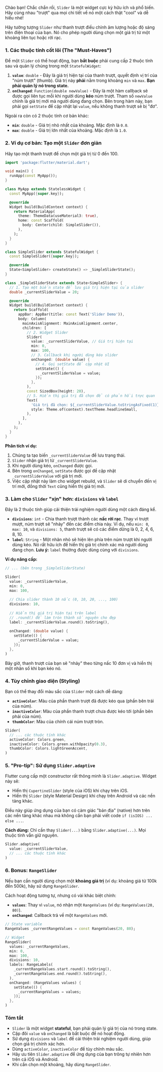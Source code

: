 Chào bạn! Chắc chắn rồi, `Slider` là một widget cực kỳ hữu ích và phổ biến. Hãy cùng nhau "trượt" qua mọi chi tiết về nó một cách thật "cool" và dễ hiểu nhé!

Hãy tưởng tượng `Slider` như thanh trượt điều chỉnh âm lượng hoặc độ sáng trên điện thoại của bạn. Nó cho phép người dùng chọn một giá trị từ một khoảng liên tục hoặc rời rạc.

### 1. Các thuộc tính cốt lõi (The "Must-Haves")

Để một `Slider` có thể hoạt động, bạn **bắt buộc** phải cung cấp 2 thuộc tính sau và quản lý chúng trong một `StatefulWidget`:

1.  **`value`**: `double` - Đây là giá trị hiện tại của thanh trượt, quyết định vị trí của "núm trượt" (thumb). Giá trị này **phải** nằm trong khoảng `min` và `max`. **Bạn phải quản lý nó trong state.**
2.  **`onChanged`**: `Function(double newValue)` - Đây là một hàm callback sẽ được gọi liên tục mỗi khi người dùng **kéo** núm trượt. Tham số `newValue` chính là giá trị mới mà người dùng đang chọn. Bên trong hàm này, bạn phải gọi `setState` để cập nhật lại `value`, nếu không thanh trượt sẽ bị "đơ".

Ngoài ra còn có 2 thuộc tính cơ bản khác:
*   **`min`**: `double` - Giá trị nhỏ nhất của khoảng. Mặc định là `0.0`.
*   **`max`**: `double` - Giá trị lớn nhất của khoảng. Mặc định là `1.0`.

### 2. Ví dụ cơ bản: Tạo một `Slider` đơn giản

Hãy tạo một thanh trượt để chọn một giá trị từ 0 đến 100.

```dart
import 'package:flutter/material.dart';

void main() {
  runApp(const MyApp());
}

class MyApp extends StatelessWidget {
  const MyApp({super.key});

  @override
  Widget build(BuildContext context) {
    return MaterialApp(
      theme: ThemeData(useMaterial3: true),
      home: const Scaffold(
        body: Center(child: SimpleSlider()),
      ),
    );
  }
}

class SimpleSlider extends StatefulWidget {
  const SimpleSlider({super.key});

  @override
  State<SimpleSlider> createState() => _SimpleSliderState();
}

class _SimpleSliderState extends State<SimpleSlider> {
  // 1. Tạo một biến state để lưu giá trị hiện tại của slider
  double _currentSliderValue = 20;

  @override
  Widget build(BuildContext context) {
    return Scaffold(
      appBar: AppBar(title: const Text('Slider Demo')),
      body: Column(
        mainAxisAlignment: MainAxisAlignment.center,
        children: [
          // 2. Widget Slider
          Slider(
            value: _currentSliderValue, // Giá trị hiện tại
            min: 0,
            max: 100,
            // 3. Callback khi người dùng kéo slider
            onChanged: (double value) {
              // 4. Gọi setState để cập nhật UI
              setState(() {
                _currentSliderValue = value;
              });
            },
          ),
          const SizedBox(height: 20),
          // 5. Hiển thị giá trị đã chọn để có phản hồi trực quan
          Text(
            'Giá trị đã chọn: ${_currentSliderValue.toStringAsFixed(1)}',
            style: Theme.of(context).textTheme.headlineSmall,
          ),
        ],
      ),
    );
  }
}
```

**Phân tích ví dụ:**
1.  Chúng ta tạo biến `_currentSliderValue` để lưu trạng thái.
2.  `Slider` nhận giá trị từ `_currentSliderValue`.
3.  Khi người dùng kéo, `onChanged` được gọi.
4.  Bên trong `onChanged`, `setState` được gọi để cập nhật `_currentSliderValue` với giá trị mới.
5.  Việc cập nhật này làm cho widget rebuild, và `Slider` sẽ di chuyển đến vị trí mới, đồng thời `Text` cũng hiển thị giá trị mới.

### 3. Làm cho `Slider` "xịn" hơn: `divisions` và `label`

Đây là 2 thuộc tính giúp cải thiện trải nghiệm người dùng một cách đáng kể.

*   **`divisions`**: `int` - Chia thanh trượt thành các **nấc rời rạc**. Thay vì trượt mượt, núm trượt sẽ "nhảy" đến các điểm chia này. Ví dụ, nếu `min: 0`, `max: 10`, và `divisions: 5`, thanh trượt sẽ có các điểm dừng là 0, 2, 4, 6, 8, 10.
*   **`label`**: `String` - Một nhãn nhỏ sẽ hiện lên phía trên núm trượt khi người dùng kéo. Nó rất hữu ích để hiển thị giá trị chính xác mà người dùng đang chọn. **Lưu ý:** `label` thường được dùng cùng với `divisions`.

**Ví dụ nâng cấp:**

```dart
// ... (bên trong _SimpleSliderState)

Slider(
  value: _currentSliderValue,
  min: 0,
  max: 100,
  
  // Chia slider thành 10 nấc (0, 10, 20, ..., 100)
  divisions: 10,
  
  // Hiển thị giá trị hiện tại trên label
  // .round() để làm tròn thành số nguyên cho đẹp
  label: _currentSliderValue.round().toString(),
  
  onChanged: (double value) {
    setState(() {
      _currentSliderValue = value;
    });
  },
)
```
Bây giờ, thanh trượt của bạn sẽ "nhảy" theo từng nấc 10 đơn vị và hiển thị một nhãn số khi bạn kéo nó.

### 4. Tùy chỉnh giao diện (Styling)

Bạn có thể thay đổi màu sắc của `Slider` một cách dễ dàng:

*   **`activeColor`**: Màu của phần thanh trượt đã được kéo qua (phần bên trái của núm).
*   **`inactiveColor`**: Màu của phần thanh trượt chưa được kéo tới (phần bên phải của núm).
*   **`thumbColor`**: Màu của chính cái núm trượt tròn.

```dart
Slider(
  // ... các thuộc tính khác
  activeColor: Colors.green,
  inactiveColor: Colors.green.withOpacity(0.3),
  thumbColor: Colors.lightGreenAccent,
)
```

### 5. "Pro-tip": Sử dụng `Slider.adaptive`

Flutter cung cấp một constructor rất thông minh là `Slider.adaptive`. Widget này sẽ:
*   Hiển thị `CupertinoSlider` (style của iOS) khi chạy trên iOS.
*   Hiển thị `Slider` (style Material Design) khi chạy trên Android và các nền tảng khác.

Điều này giúp ứng dụng của bạn có cảm giác "bản địa" (native) hơn trên các nền tảng khác nhau mà không cần bạn phải viết code `if (isIOS) ... else ...`.

**Cách dùng:** Chỉ cần thay `Slider(...)` bằng `Slider.adaptive(...)`. Mọi thuộc tính vẫn giữ nguyên.

```dart
Slider.adaptive(
  value: _currentSliderValue,
  // ... các thuộc tính khác
)
```

### 6. Bonus: `RangeSlider`

Nếu bạn cần người dùng chọn một **khoảng giá trị** (ví dụ: khoảng giá từ 100k đến 500k), hãy sử dụng `RangeSlider`.

Cách hoạt động tương tự, nhưng có vài khác biệt chính:
*   **`values`**: Thay vì `value`, nó nhận một `RangeValues` (ví dụ: `RangeValues(20, 80)`).
*   **`onChanged`**: Callback trả về một `RangeValues` mới.

```dart
// State variable
RangeValues _currentRangeValues = const RangeValues(20, 80);

// Widget
RangeSlider(
  values: _currentRangeValues,
  min: 0,
  max: 100,
  divisions: 10,
  labels: RangeLabels(
    _currentRangeValues.start.round().toString(),
    _currentRangeValues.end.round().toString(),
  ),
  onChanged: (RangeValues values) {
    setState(() {
      _currentRangeValues = values;
    });
  },
)
```

### Tóm tắt

*   `Slider` là một widget **stateful**, bạn phải quản lý giá trị của nó trong state.
*   Cặp đôi `value` và `onChanged` là bắt buộc để nó hoạt động.
*   Sử dụng `divisions` và `label` để cải thiện trải nghiệm người dùng, giúp chọn giá trị chính xác hơn.
*   Dùng `activeColor`, `inactiveColor` để tùy chỉnh màu sắc.
*   Hãy ưu tiên `Slider.adaptive` để ứng dụng của bạn trông tự nhiên hơn trên cả iOS và Android.
*   Khi cần chọn một khoảng, hãy dùng `RangeSlider`.
